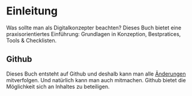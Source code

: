# Einleitung

Was sollte man als Digitalkonzepter beachten? Dieses Buch bietet eine praxisorientiertes Einführung: Grundlagen in Konzeption, Bestpratices, Tools & Checklisten.

## Github
Dieses Buch entsteht auf Github und deshalb kann man alle [Änderungen](https://github.com/jonas28/digitalkonzept/commits/master) mitverfolgen.
Und natürlich kann man auch mitmachen. Github bietet die Möglichkeit sich an Inhaltes zu beteiligen.
